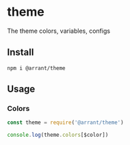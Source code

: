 # theme

The theme colors, variables, configs

## Install

`npm i @arrant/theme`

## Usage

### Colors

```js
const theme = require('@arrant/theme')

console.log(theme.colors[$color])
```